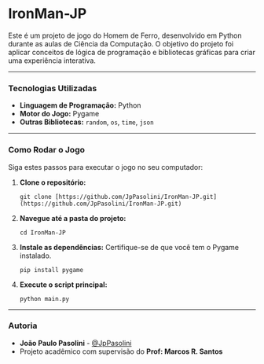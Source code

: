 # IronMan-JP

Este é um projeto de jogo do Homem de Ferro, desenvolvido em Python durante as aulas de Ciência da Computação. O objetivo do projeto foi aplicar conceitos de lógica de programação e bibliotecas gráficas para criar uma experiência interativa.

---

### Tecnologias Utilizadas
* **Linguagem de Programação:** Python
* **Motor do Jogo:** Pygame
* **Outras Bibliotecas:** `random`, `os`, `time`, `json`

---

### Como Rodar o Jogo

Siga estes passos para executar o jogo no seu computador:

1.  **Clone o repositório:**
    ```
    git clone [https://github.com/JpPasolini/IronMan-JP.git](https://github.com/JpPasolini/IronMan-JP.git)
    ```
2.  **Navegue até a pasta do projeto:**
    ```
    cd IronMan-JP
    ```
3.  **Instale as dependências:**
    Certifique-se de que você tem o Pygame instalado.
    ```
    pip install pygame
    ```
4.  **Execute o script principal:**
    ```
    python main.py
    ```

---

### Autoria

* **João Paulo Pasolini** - [@JpPasolini](https://github.com/JpPasolini)
* Projeto acadêmico com supervisão do **Prof: Marcos R. Santos**
